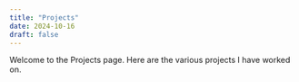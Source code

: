 ```yaml
---
title: "Projects"
date: 2024-10-16
draft: false
---
```


Welcome to the Projects page. Here are the various projects I have worked on.
